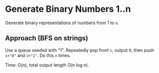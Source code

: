 # Generate Binary Numbers 1..n

Generate binary representations of numbers from 1 to `n`.

## Approach (BFS on strings)
Use a queue seeded with "1". Repeatedly pop front `s`, output it, then push `s+"0"` and `s+"1"`. Do this `n` times.

Time: O(n), total output length O(n log n).
